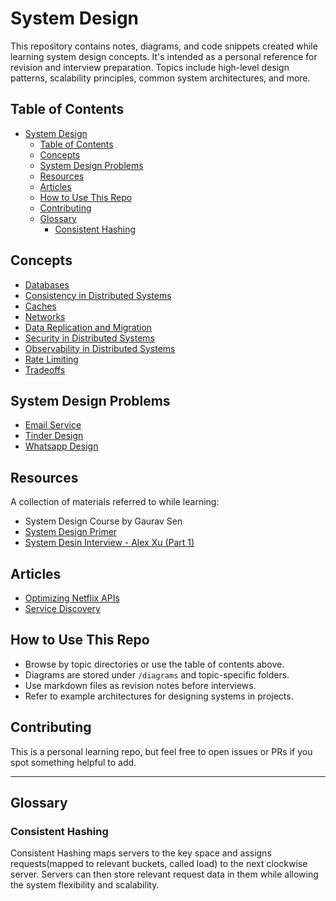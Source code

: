 # System Design

This repository contains notes, diagrams, and code snippets created while learning system design concepts. It's intended as a personal reference for revision and interview preparation. Topics include high-level design patterns, scalability principles, common system architectures, and more.

## Table of Contents

- [System Design](#system-design)
  - [Table of Contents](#table-of-contents)
  - [Concepts](#concepts)
  - [System Design Problems](#system-design-problems)
  - [Resources](#resources)
  - [Articles](#articles)
  - [How to Use This Repo](#how-to-use-this-repo)
  - [Contributing](#contributing)
  - [Glossary](#glossary)
    - [Consistent Hashing](#consistent-hashing)


## Concepts

- [Databases](./concepts/databases.md)
- [Consistency in Distributed Systems](./concepts/consistency.md)
- [Caches](./concepts/caching.md)
- [Networks](./concepts/networks.md)
- [Data Replication and Migration](./concepts/data-replication-and-migration.md)
- [Security in Distributed Systems](./concepts/security.md)
- [Observability in Distributed Systems](./concepts/observability.md)
- [Rate Limiting](./concepts/rate-limiting.md)
- [Tradeoffs](./concepts/tradeoffs.md)


## System Design Problems
- [Email Service](./design-problems/emailing-service/main.md)
- [Tinder Design](./design-problems/tinder/main.md)
- [Whatsapp Design](./design-problems/whatsapp-design/main.md)



## Resources

A collection of materials referred to while learning:

- System Design Course by Gaurav Sen
- [System Design Primer](https://github.com/donnemartin/system-design-primer)
- [System Desin Interview - Alex Xu (Part 1)](https://shorturl.at/4coTo)
<!-- - [Grokking the System Design Interview](https://www.designgurus.io/course/system-design) -->


## Articles
- [Optimizing Netflix APIs](https://netflixtechblog.com/optimizing-the-netflix-api-5c9ac715cf19)
- [Service Discovery](https://www.f5.com/company/blog/nginx/service-discovery-in-a-microservices-architecture)

## How to Use This Repo

- Browse by topic directories or use the table of contents above.
- Diagrams are stored under `/diagrams` and topic-specific folders.
- Use markdown files as revision notes before interviews.
- Refer to example architectures for designing systems in projects.


## Contributing

This is a personal learning repo, but feel free to open issues or PRs if you spot something helpful to add.

---

## Glossary

### Consistent Hashing

Consistent Hashing maps servers to the key space and assigns requests(mapped to relevant buckets, called load) to the next clockwise server. Servers can then store relevant request data in them while allowing the system flexibility and scalability.